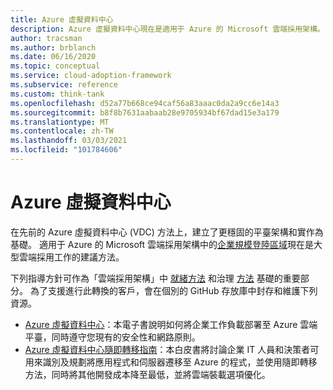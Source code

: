 ```yaml
---
title: Azure 虛擬資料中心
description: Azure 虛擬資料中心現在是適用于 Azure 的 Microsoft 雲端採用架構。 瞭解可用來支援這種轉換的資源。
author: tracsman
ms.author: brblanch
ms.date: 06/16/2020
ms.topic: conceptual
ms.service: cloud-adoption-framework
ms.subservice: reference
ms.custom: think-tank
ms.openlocfilehash: d52a77b668ce94caf56a83aaac0da2a9cc6e14a3
ms.sourcegitcommit: b8f8b7631aabaab28e9705934bf67dad15e3a179
ms.translationtype: MT
ms.contentlocale: zh-TW
ms.lasthandoff: 03/03/2021
ms.locfileid: "101784606"
---
```

<!-- docutune:ignore "Azure Virtual Datacenter" -->

# <a name="azure-virtual-datacenter"></a>Azure 虛擬資料中心

在先前的 Azure 虛擬資料中心 (VDC) 方法上，建立了更穩固的平臺架構和實作為基礎。 適用于 Azure 的 Microsoft 雲端採用架構中的[企業規模登陸區域](../ready/enterprise-scale/index.md)現在是大型雲端採用工作的建議方法。

下列指導方針可作為「雲端採用架構」中 [就緒方法](../ready/index.md) 和治理 [方法](../govern/index.md) 基礎的重要部分。 為了支援進行此轉換的客戶，會在個別的 GitHub 存放庫中封存和維護下列資源。

- [Azure 虛擬資料中心](https://raw.githubusercontent.com/microsoft/CloudAdoptionFramework/master/archive/vdc/Azure_Virtual_Datacenter.pdf)：本電子書說明如何將企業工作負載部署至 Azure 雲端平臺，同時遵守您現有的安全性和網路原則。
- [Azure 虛擬資料中心隨即轉移指南](https://raw.githubusercontent.com/microsoft/CloudAdoptionFramework/master/archive/vdc/Azure_Virtual_Datacenter_Lift_and_Shift_Guide.pdf)：本白皮書將討論企業 IT 人員和決策者可用來識別及規劃將應用程式和伺服器遷移至 Azure 的程式，並使用隨即轉移方法，同時將其他開發成本降至最低，並將雲端裝載選項優化。
